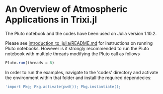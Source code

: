 # An Overview of Atmospheric Applications in Trixi.jl

The Pluto notebook and the codes have been used on Julia version 1.10.2. 

Please see [introduction_to_julia/README.md](https://github.com/trixi-framework/talk-2025-Julia_and_Trixi_in_Frankfurt/blob/main/introduction_to_julia/README.md) 
for instructions on running Pluto notebooks. However is it strongly recommended to run the Pluto notebook with multiple threads modifying the Pluto call as follows
```julia
Pluto.run(threads = 8)
```
In order to run the examples, navigate to the 'codes' directory and activate the environment within that folder and install the required dependecies:
```julia
'import Pkg; Pkg.activate(pwd()); Pkg.instantiate();
```



